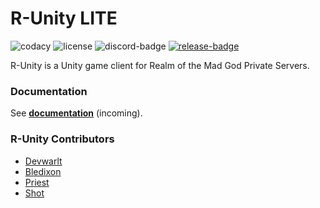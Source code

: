 # R-Unity LITE
![[codacy]][codacy-badge] ![[license]][license-badge] ![discord-badge] [![release-badge]][release]

R-Unity is a Unity game client for Realm of the Mad God Private Servers.

### Documentation
See **[documentation][r-unity docs]** (incoming).

### R-Unity Contributors
- [Devwarlt][devwarlt]
- [Bledixon][bledixon]
- [Priest][priest]
- [Shot][shot]

[codacy]: https://www.codacy.com?utm_source=github.com&amp;utm_medium=referral&amp;utm_content=Devwarlt/R-Unity&amp;utm_campaign=Badge_Grade
[codacy-badge]: https://api.codacy.com/project/badge/Grade/f717a3e828ef4c76a9180c249258e95d
[license]: /LICENSE
[license-badge]: https://img.shields.io/badge/License-MIT-yellow.svg
[r-unity docs]: https://devwarlt.github.io/r-unity-docs/
[discord-badge]: https://img.shields.io/discord/345060662260531202.svg
[release]: https://github.com/Devwarlt/r-unity-lite/releases
[release-badge]: https://img.shields.io/github/release/Devwarlt/r-unity-lite.svg

[bledixon]: https://github.com/Bledixon
[devwarlt]: https://github.com/Devwarlt
[shot]: https://github.com/ShotRotMG
[priest]: https://github.com/EpicQuackIV
